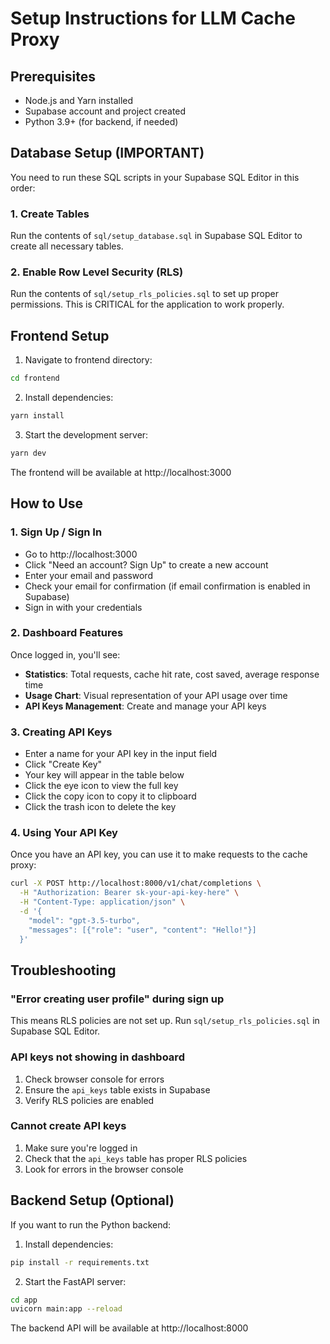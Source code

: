# Setup Instructions for LLM Cache Proxy

## Prerequisites
- Node.js and Yarn installed
- Supabase account and project created
- Python 3.9+ (for backend, if needed)

## Database Setup (IMPORTANT)

You need to run these SQL scripts in your Supabase SQL Editor in this order:

### 1. Create Tables
Run the contents of `sql/setup_database.sql` in Supabase SQL Editor to create all necessary tables.

### 2. Enable Row Level Security (RLS)
Run the contents of `sql/setup_rls_policies.sql` to set up proper permissions. This is CRITICAL for the application to work properly.

## Frontend Setup

1. Navigate to frontend directory:
```bash
cd frontend
```

2. Install dependencies:
```bash
yarn install
```

3. Start the development server:
```bash
yarn dev
```

The frontend will be available at http://localhost:3000

## How to Use

### 1. Sign Up / Sign In
- Go to http://localhost:3000
- Click "Need an account? Sign Up" to create a new account
- Enter your email and password
- Check your email for confirmation (if email confirmation is enabled in Supabase)
- Sign in with your credentials

### 2. Dashboard Features
Once logged in, you'll see:
- **Statistics**: Total requests, cache hit rate, cost saved, average response time
- **Usage Chart**: Visual representation of your API usage over time
- **API Keys Management**: Create and manage your API keys

### 3. Creating API Keys
- Enter a name for your API key in the input field
- Click "Create Key"
- Your key will appear in the table below
- Click the eye icon to view the full key
- Click the copy icon to copy it to clipboard
- Click the trash icon to delete the key

### 4. Using Your API Key
Once you have an API key, you can use it to make requests to the cache proxy:

```bash
curl -X POST http://localhost:8000/v1/chat/completions \
  -H "Authorization: Bearer sk-your-api-key-here" \
  -H "Content-Type: application/json" \
  -d '{
    "model": "gpt-3.5-turbo",
    "messages": [{"role": "user", "content": "Hello!"}]
  }'
```

## Troubleshooting

### "Error creating user profile" during sign up
This means RLS policies are not set up. Run `sql/setup_rls_policies.sql` in Supabase SQL Editor.

### API keys not showing in dashboard
1. Check browser console for errors
2. Ensure the `api_keys` table exists in Supabase
3. Verify RLS policies are enabled

### Cannot create API keys
1. Make sure you're logged in
2. Check that the `api_keys` table has proper RLS policies
3. Look for errors in the browser console

## Backend Setup (Optional)

If you want to run the Python backend:

1. Install dependencies:
```bash
pip install -r requirements.txt
```

2. Start the FastAPI server:
```bash
cd app
uvicorn main:app --reload
```

The backend API will be available at http://localhost:8000